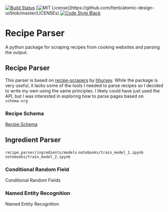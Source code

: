 [![Build Status](https://travis-ci.com/tyler-a-cox/recipe-parsing.svg?branch=main)](https://travis-ci.com/tyler-a-cox/recipe-parsing)
[![MIT License](https://img.shields.io/apm/l/atomic-design-ui.svg?)](https://github.com/tterb/atomic-design-ui/blob/master/LICENSEs)
[![Code Style Black](https://img.shields.io/badge/code%20style-black-000000.svg)](https://github.com/psf/black)

# Recipe Parser
A python package for scraping recipes from cooking websites and parsing the output.

## Recipe Parser
This parser is based on [recipe-scrapers](https://github.com/hhursev/recipe-scrapers) by [hhursev](https://github.com/hhursev). While the package is very useful, it lacks some of the tools I needed to parse recipes so I decided to write my own using the same principles. I likely could have just used the API, but I was interested in exploring how to parse pages based on `schema.org`

### Recipe Schema
[Recipe Schema](https://schema.org/Recipe)

## Ingredient Parser
`recipe_parser/ingredients/models`
`notebooks/train_model_1.ipynb`
`notebooks/train_model_2.ipynb`

### Conditional Random Field
Conditional Random Fields

### Named Entity Recognition
Named Entity Recognition
